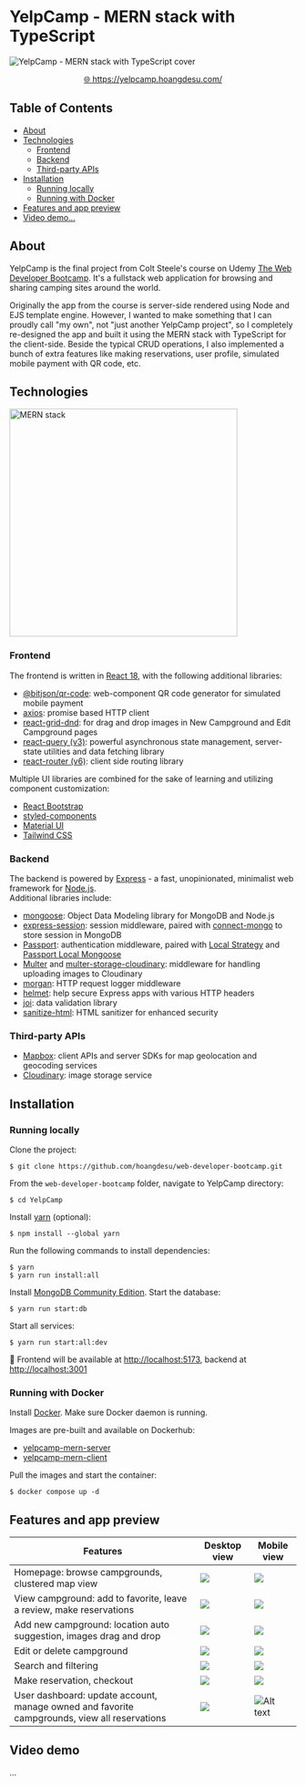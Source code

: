 <!-- omit in toc -->
# YelpCamp - MERN stack with TypeScript

![YelpCamp - MERN stack with TypeScript cover](./imgs/cover.jpg)

<p style="text-align: center;">
  <a href="https://yelpcamp.hoangdesu.com/">🌐 https://yelpcamp.hoangdesu.com/</a> 
</p>

<!-- omit in toc -->
## Table of Contents

- [About](#about)
- [Technologies](#technologies)
  - [Frontend](#frontend)
  - [Backend](#backend)
  - [Third-party APIs](#third-party-apis)
- [Installation](#installation)
  - [Running locally](#running-locally)
  - [Running with Docker](#running-with-docker)
- [Features and app preview](#features-and-app-preview)
- [Video demo...](#video-demo)

## About

YelpCamp is the final project from Colt Steele's course on Udemy
[The Web Developer Bootcamp](https://www.udemy.com/course/the-web-developer-bootcamp/). It's a
fullstack web application for browsing and sharing camping sites around the world.

Originally the app from the course is server-side rendered using Node and EJS template engine.
However, I wanted to make something that I can proudly call "my own", not "just another YelpCamp
project", so I completely re-designed the app and built it using the MERN stack with TypeScript for
the client-side. Beside the typical CRUD operations, I also implemented a bunch of extra features
like making reservations, user profile, simulated mobile payment with QR code, etc.

## Technologies

<img src="./app/client/src/assets/MERN.png" alt="MERN stack" width="400px">

### Frontend

The frontend is written in [React 18](https://github.com/facebook/react), with the following
additional libraries:

-   [@bitjson/qr-code](https://github.com/bitjson/qr-code): web-component QR code generator for
    simulated mobile payment
-   [axios](https://github.com/axios/axios): promise based HTTP client
-   [react-grid-dnd](https://github.com/bmcmahen/react-grid-dnd): for drag and drop images in New
    Campground and Edit Campground pages
-   [react-query (v3)](https://tanstack.com/query/v3/): powerful asynchronous state management,
    server-state utilities and data fetching library
-   [react-router (v6)](https://reactrouter.com/en/main): client side routing library

Multiple UI libraries are combined for the sake of learning and utilizing component customization:

-   [React Bootstrap](https://react-bootstrap.netlify.app/)
-   [styled-components](https://styled-components.com/)
-   [Material UI](https://mui.com/)
-   [Tailwind CSS](https://tailwindcss.com/)

### Backend

The backend is powered by [Express](https://expressjs.com/) - a fast, unopinionated, minimalist web
framework for [Node.js](https://nodejs.org/en).  
Additional libraries include:

-   [mongoose](https://mongoosejs.com/): Object Data Modeling library for MongoDB and Node.js
-   [express-session](https://github.com/expressjs/session): session middleware, paired with
    [connect-mongo](https://github.com/jdesboeufs/connect-mongo) to store session in MongoDB
-   [Passport](https://github.com/jaredhanson/passport): authentication middleware, paired with
    [Local Strategy](https://github.com/jaredhanson/passport-local) and
    [Passport Local Mongoose](https://github.com/saintedlama/passport-local-mongoose)
-   [Multer](https://github.com/expressjs/multer) and
    [multer-storage-cloudinary](https://github.com/affanshahid/multer-storage-cloudinary):
    middleware for handling uploading images to Cloudinary
-   [morgan](https://github.com/expressjs/morgan): HTTP request logger middleware
-   [helmet](https://github.com/helmetjs/helmet): help secure Express apps with various HTTP headers
-   [joi](https://github.com/hapijs/joi): data validation library
-   [sanitize-html](https://github.com/apostrophecms/sanitize-html): HTML sanitizer for enhanced
    security

### Third-party APIs

-   [Mapbox](https://www.mapbox.com/): client APIs and server SDKs for map geolocation and geocoding
    services
-   [Cloudinary](https://cloudinary.com/): image storage service

## Installation

### Running locally

Clone the project:

```
$ git clone https://github.com/hoangdesu/web-developer-bootcamp.git
```

From the `web-developer-bootcamp` folder, navigate to YelpCamp directory:

```
$ cd YelpCamp
```

Install [yarn](https://classic.yarnpkg.com/en/) (optional):

```
$ npm install --global yarn
```

Run the following commands to install dependencies:

```
$ yarn
$ yarn run install:all
```

Install
[MongoDB Community Edition](https://www.mongodb.com/docs/manual/administration/install-community/).
Start the database:

```
$ yarn run start:db
```

Start all services:

```
$ yarn run start:all:dev
```

🚀 Frontend will be available at [http://localhost:5173](http://localhost:5173), backend at
[http://localhost:3001](http://localhost:3001)

### Running with Docker

Install [Docker](https://www.docker.com/). Make sure Docker daemon is running.

Images are pre-built and available on Dockerhub:

-   [yelpcamp-mern-server](https://hub.docker.com/r/hoangdesu/yelpcamp-mern-server)
-   [yelpcamp-mern-client](https://hub.docker.com/r/hoangdesu/yelpcamp-mern-client)

Pull the images and start the container:

```
$ docker compose up -d
```

## Features and app preview

| Features | Desktop view | Mobile view |
| ----------- | ----------- | ----------- |
| Homepage: browse campgrounds, clustered map view | ![](imgs/home.jpg) | ![](imgs/home-mobile.jpg) |
| View campground: add to favorite, leave a review, make reservations | ![](imgs/campground1.jpg) | ![](imgs/campground-mobile.jpg) |
| Add new campground: location auto suggestion, images drag and drop | ![](imgs/new-campground.jpg) | ![](imgs/new-campground-mobile.jpg) |
| Edit or delete campground | ![](imgs/edit.jpg) | ![](imgs/edit-mobile.jpg) |
| Search and filtering | ![](imgs/search-filter.jpg) | ![](imgs/search-filter-mobile.jpg) |
| Make reservation, checkout | ![](imgs/checkout.jpg) | ![](imgs/checkout-mobile.jpg) |
| User dashboard: update account, manage owned and favorite campgrounds, view all reservations | ![](imgs/user.jpg) | ![Alt text](imgs/user-mobile.jpg) |


## Video demo

...